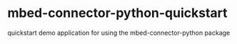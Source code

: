 # mbed-connector-python-quickstart
quickstart demo application for using the mbed-connector-python package
